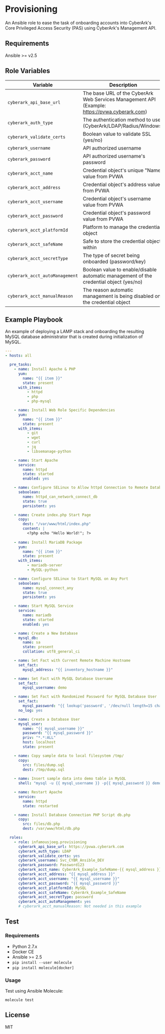 # Provisioning

An Ansible role to ease the task of onboarding accounts into CyberArk's Core Privileged Access Security (PAS) using CyberArk's Management API.

## Requirements

Ansible >= v2.5

## Role Variables

| Variable | Description | Required?
| --- | --- | --- |
| `cyberark_api_base_url` | The base URL of the CyberArk Web Services Management API (Example: https://pvwa.cyberark.com) | Yes
| `cyberark_auth_type` | The authentication method to use (CyberArk/LDAP/Radius/Windows) | Yes
| `cyberark_validate_certs` | Boolean value to validate SSL (yes/no) | No
| `cyberark_username` | API authorized username | Yes
| `cyberark_password` | API authorized username's password | Yes
| `cyberark_acct_name` | Credential object's unique "Name" value from PVWA | Yes
| `cyberark_acct_address` | Credential object's address value from PVWA | No
| `cyberark_acct_username` | Credential object's username value from PVWA | No
| `cyberark_acct_password` | Credential object's password value from PVWA | No
| `cyberark_acct_platformId` | Platform to manage the credential object | Yes
| `cyberark_acct_safeName` | Safe to store the credential object within | Yes
| `cyberark_acct_secretType` | The type of secret being onboarded (password/key) | Yes
| `cyberark_acct_autoManagement` | Boolean value to enable/disable automatic management of the credential object (yes/no) | No
| `cyberark_acct_manualReason` | The reason automatic management is being disabled on the credential object | No

## Example Playbook

An example of deploying a LAMP stack and onboarding the resulting MySQL database administrator that is created during initialization of MySQL. 

```yaml
---
- hosts: all

  pre_tasks:
    - name: Install Apache & PHP
      yum:
        name: "{{ item }}"
        state: present
      with_items:
          - httpd
          - php
          - php-mysql

    - name: Install Web Role Specific Dependencies
      yum:
        name: "{{ item }}"
        state: present
      with_items:
          - git
          - wget
          - curl
          - jq
          - libsemanage-python

    - name: Start Apache
      service:
        name: httpd
        state: started
        enabled: yes

    - name: Configure SELinux to Allow httpd Connection to Remote Database
      seboolean:
        name: httpd_can_network_connect_db
        state: true
        persistent: yes

    - name: Create index.php Start Page
      copy:
        dest: "/var/www/html/index.php"
        content: |
          <?php echo "Hello World!"; ?>
      
    - name: Install MariaDB Package
      yum:
        name: "{{ item }}"
        state: present
      with_items:
          - mariadb-server
          - MySQL-python

    - name: Configure SELinux to Start MySQL on Any Port 
      seboolean:
        name: mysql_connect_any
        state: true
        persistent: yes

    - name: Start MySQL Service
      service:
        name: mariadb
        state: started
        enabled: yes

    - name: Create a New Database
      mysql_db:
        name: sa
        state: present
        collation: utf8_general_ci

    - name: Set Fact with Current Remote Machine Hostname
      set_fact:
        mysql_address: "{{ inventory_hostname }}"

    - name: Set Fact with MySQL Database Username
      set_fact:
        mysql_username: demo

    - name: Set Fact with Randomized Password for MySQL Database User
      set_fact:
        mysql_password: "{{ lookup('password', '/dev/null length=15 chars=ascii_letters') }}"
      no_log: yes

    - name: Create a Database User
      mysql_user:
        name: "{{ mysql_username }}"
        password: "{{ mysql_password }}"
        priv: "*.*:ALL"
        host: localhost
        state: present

    - name: Copy sample data to local filesystem /tmp/
      copy:
        src: files/dump.sql
        dest: /tmp/dump.sql
    
    - name: Insert sample data into demo table in MySQL
      shell: "mysql -u {{ mysql_username }} -p{{ mysql_password }} demo < /tmp/dump.sql"

    - name: Restart Apache 
      service:
        name: httpd
        state: restarted

    - name: Install Database Connection PHP Script db.php
      copy:
        src: files/db.php
        dest: /var/www/html/db.php

  roles:
    - role: infamousjoeg.provisioning
      cyberark_api_base_url: https://pvwa.cyberark.com
      cyberark_auth_type: LDAP
      cyberark_validate_certs: yes
      cyberark_username: Svc_CYBR_Ansible_DEV
      cyberark_password: Password123
      cyberark_acct_name: CyberArk_Example_SafeName-{{ mysql_address }}-{{ mysql_username }}
      cyberark_acct_address: "{{ mysql_address }}"
      cyberark_acct_username: "{{ mysql_username }}"
      cyberark_acct_password: "{{ mysql_password }}"
      cyberark_acct_platformId: MySQL
      cyberark_acct_safeName: CyberArk_Example_SafeName
      cyberark_acct_secretType: password
      cyberark_acct_autoManagement: yes
      # cyberark_acct_manualReason: Not needed in this example
```

## Test

### Requirements

* Python 2.7.x
* Docker CE
* Ansible >= 2.5
* `pip install --user molecule`
* `pip install molecule[docker]`

### Usage

Test using Ansible Molecule:

```
molecule test
```

## License

MIT
